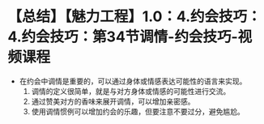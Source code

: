 # 【总结】【魅力工程】1.0：4.约会技巧：4.约会技巧：第34节调情-约会技巧-视频课程

-   在约会中调情是重要的，可以通过身体或情感表达可能性的语言来实现。
    1.  调情的定义很简单，就是与对方身体或情感的可能性进行交流。
    2.  通过赞美对方的香味来展开调情，可以增加亲密感。
    3.  使用调情惯例可以增加约会的乐趣，但要注意不要过分，避免尴尬。